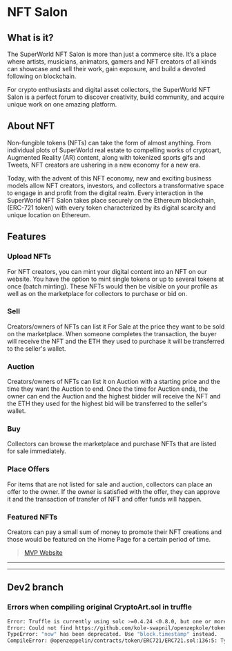 # NFT Salon

## What is it?
The SuperWorld NFT Salon is more than just a commerce site. It’s a place where artists, musicians, animators, gamers and NFT creators of all kinds can showcase and sell their work, gain exposure, and build a devoted following on blockchain. 

For crypto enthusiasts and digital asset collectors, the SuperWorld NFT Salon is a perfect forum to discover creativity, build community, and acquire unique work on one amazing platform.  

## About NFT
Non-fungible tokens (NFTs) can take the form of almost anything. From individual plots of SuperWorld real estate to compelling works of cryptoart, Augmented Reality (AR) content, along with tokenized sports gifs and Tweets, NFT creators are ushering in a new economy for a new era. 

Today, with the advent of this NFT economy, new and exciting business models allow NFT creators, investors, and collectors a transformative space to engage in and profit from the digital realm. Every interaction in the SuperWorld NFT Salon takes place securely on the Ethereum blockchain, (ERC-721 token) with every token characterized by its digital scarcity and unique location on Ethereum.

## Features

### Upload NFTs
For NFT creators, you can mint your digital content into an NFT on our website. You have the option to mint single tokens or up to several tokens at once (batch minting). These NFTs would then be visible on your profile as well as on the marketplace for collectors to purchase or bid on.

### Sell
Creators/owners of NFTs can list it For Sale at the price they want to be sold on the marketplace. When someone completes the transaction, the buyer will receive the NFT and the ETH they used to purchase it will be transferred to the seller's wallet. 

### Auction
Creators/owners of NFTs can list it on Auction with a starting price and the time they want the Auction to end. Once the time for Auction ends, the owner can end the Auction and the highest bidder will receive the NFT and the ETH they used for the highest bid will be transferred to the seller's wallet. 

### Buy
Collectors can browse the marketplace and purchase NFTs that are listed for sale immediately.

### Place Offers
For items that are not listed for sale and auction, collectors can place an offer to the owner. If the owner is satisfied with the offer, they can approve it and the transaction of transfer of NFT and offer funds will happen.

### Featured NFTs
Creators can pay a small sum of money to promote their NFT creations and those would be featured on the Home Page for a certain period of time.


> [MVP Website](http://smiling-event.surge.sh/)


---
___

## Dev2 branch

### Errors when compiling original CryptoArt.sol in truffle

```bash
Error: Truffle is currently using solc >=0.4.24 <0.8.0, but one or more of your contracts specify "pragma solidity ^0.6.0"
Error: Could not find https://github.com/kole-swapnil/openzepkole/token/ERC721/ERC721.sol from any sources;
TypeError: "now" has been deprecated. Use "block.timestamp" instead.
CompileError: @openzeppelin/contracts/token/ERC721/ERC721.sol:136:5: TypeError: Trying to override non-virtual function. Did you forget to add "virtual"?
```
